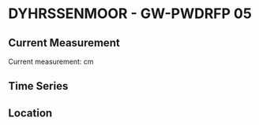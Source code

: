 # DYHRSSENMOOR - GW-PWDRFP 05

## Current Measurement

Current measurement: <Value topic="rivers/pegel-online/DYHRMOOR/GW-PWDRFP 05/measurementValue"/> cm

## Time Series

<TimeSeries topic="rivers/pegel-online/DYHRMOOR/GW-PWDRFP 05/measurementValue" period="week" />

## Location

<WorldMap>
  <Marker lat="53.96794408395236" lon="9.275973783528286" labelTopic="rivers/pegel-online/DYHRMOOR/GW-PWDRFP 05" />
</WorldMap>
